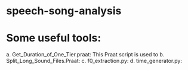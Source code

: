 # speech-song-analysis





# Some useful tools:
a. Get_Duration_of_One_Tier.praat: This Praat script is used to 
b. Split_Long_Sound_Files.Praat:
c. f0_extraction.py:
d. time_generator.py:
